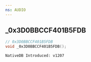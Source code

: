 ```yaml
---
ns: AUDIO
---
```

## _0x3D0BBCCF401B5FDB

```c
// 0x3D0BBCCF401B5FDB
void _0x3D0BBCCF401B5FDB();
```

```
NativeDB Introduced: v1207
```

